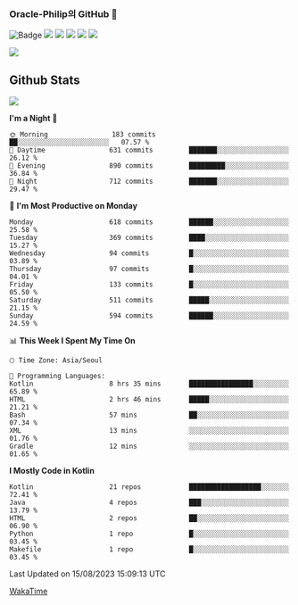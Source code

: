 ### Oracle-Philip의 GitHub 👋

![Badge](http://img.shields.io/badge/-Java-black?style=flat-square)
<img src="https://img.shields.io/badge/ -Kotlin-black?style=flat-square&logo=Kotlin&logoColor=#7F52FF"/></a>
<img src="https://img.shields.io/badge/ -Dart-black?style=flat-square&logo=Dart&logoColor=#0175C2"/></a>
<img src="https://img.shields.io/badge/ -Android-black?style=flat-square&logo=Android&logoColor=#3DDC84"/></a>
<img src="https://img.shields.io/badge/ -Flutter-black?style=flat-square&logo=Flutter&logoColor=#02569B"/></a>
<img src="https://img.shields.io/badge/ -Firebase-black?style=flat-square&logo=Firebase&logoColor=#FFCA28"/></a>

<img src="https://img.shields.io/badge/ -BLE-black?style=flat-square&logo=Bluetooth&logoColor=#0082FC"/></a>

<!--
<img src="https://img.shields.io/badge/ -STM32F103-black?style=flat-square&logo=STMicroelectronics&logoColor=#03234B"/></a>
<img src="https://img.shields.io/badge/ -Qt-black?style=flat-square&logo=Qt&logoColor=#41CD52"/></a>
-->

<!--
![Badge](http://img.shields.io/badge/-Java-black?style=flat-square)
![Badge](http://img.shields.io/badge/-Koltin-black?style=flat-square)
![Badge](http://img.shields.io/badge/-Dart-black?style=flat-square)
![Badge](http://img.shields.io/badge/-Android-black?style=flat-square)
![Badge](http://img.shields.io/badge/-Flutter-black?style=flat-square)
![Badge](http://img.shields.io/badge/-Firebase-black?style=flat-square)
-->

## Github Stats  
<div align="left"><img src="https://github-readme-stats.vercel.app/api?username=Oracle-Philip&show_icons=true&count_private=true&hide_border=true" align="center" /></div>


<!--START_SECTION:waka-->
**I'm a Night 🦉** 

```text
🌞 Morning                183 commits         ██░░░░░░░░░░░░░░░░░░░░░░░   07.57 % 
🌆 Daytime                631 commits         ███████░░░░░░░░░░░░░░░░░░   26.12 % 
🌃 Evening                890 commits         █████████░░░░░░░░░░░░░░░░   36.84 % 
🌙 Night                  712 commits         ███████░░░░░░░░░░░░░░░░░░   29.47 % 
```
📅 **I'm Most Productive on Monday** 

```text
Monday                   618 commits         ██████░░░░░░░░░░░░░░░░░░░   25.58 % 
Tuesday                  369 commits         ████░░░░░░░░░░░░░░░░░░░░░   15.27 % 
Wednesday                94 commits          █░░░░░░░░░░░░░░░░░░░░░░░░   03.89 % 
Thursday                 97 commits          █░░░░░░░░░░░░░░░░░░░░░░░░   04.01 % 
Friday                   133 commits         █░░░░░░░░░░░░░░░░░░░░░░░░   05.50 % 
Saturday                 511 commits         █████░░░░░░░░░░░░░░░░░░░░   21.15 % 
Sunday                   594 commits         ██████░░░░░░░░░░░░░░░░░░░   24.59 % 
```


📊 **This Week I Spent My Time On** 

```text
🕑︎ Time Zone: Asia/Seoul

💬 Programming Languages: 
Kotlin                   8 hrs 35 mins       ████████████████░░░░░░░░░   65.89 % 
HTML                     2 hrs 46 mins       █████░░░░░░░░░░░░░░░░░░░░   21.21 % 
Bash                     57 mins             ██░░░░░░░░░░░░░░░░░░░░░░░   07.34 % 
XML                      13 mins             ░░░░░░░░░░░░░░░░░░░░░░░░░   01.76 % 
Gradle                   12 mins             ░░░░░░░░░░░░░░░░░░░░░░░░░   01.65 % 
```

**I Mostly Code in Kotlin** 

```text
Kotlin                   21 repos            ██████████████████░░░░░░░   72.41 % 
Java                     4 repos             ███░░░░░░░░░░░░░░░░░░░░░░   13.79 % 
HTML                     2 repos             ██░░░░░░░░░░░░░░░░░░░░░░░   06.90 % 
Python                   1 repo              █░░░░░░░░░░░░░░░░░░░░░░░░   03.45 % 
Makefile                 1 repo              █░░░░░░░░░░░░░░░░░░░░░░░░   03.45 % 
```




 Last Updated on 15/08/2023 15:09:13 UTC
<!--END_SECTION:waka-->


<!--
**Oracle-Philip/Oracle-Philip** is a ✨ _special_ ✨ repository because its `README.md` (this file) appears on your GitHub profile.

Here are some ideas to get you started:

- 🔭 I’m currently working on ...
- 🌱 I’m currently learning ...
- 👯 I’m looking to collaborate on ...
- 🤔 I’m looking for help with ...
- 💬 Ask me about ...
- 📫 How to reach me: ...
- 😄 Pronouns: ...
- ⚡ Fun fact: ...
-->


[WakaTime](https://wakatime.com/dashboard)
